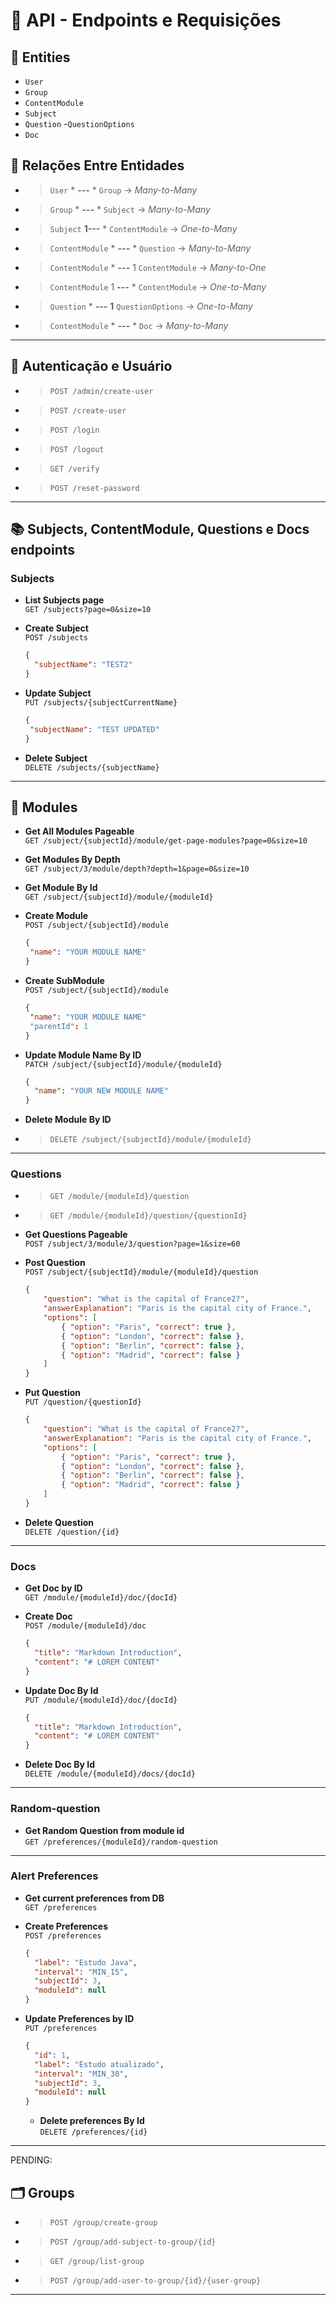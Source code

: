# 📘 API - Endpoints e Requisições

## 🧩 Entities
- `User`
- `Group`
- `ContentModule`
- `Subject`
- `Question`
-`QuestionOptions`
- `Doc`

## 🧩 Relações Entre Entidades

- >`User`    * **---** *     `Group` → *Many-to-Many*
- >`Group`   * **---** * `Subject` → *Many-to-Many*
- >`Subject` **1---** * `ContentModule` → *One-to-Many*
- >`ContentModule`  * **---** * `Question` → *Many-to-Many*
- >`ContentModule`  * **---** 1 `ContentModule` → *Many-to-One*
- >`ContentModule`  1 **---** * `ContentModule` → *One-to-Many*
- >`Question` * **---** **1** `QuestionOptions` → *One-to-Many*
- >`ContentModule` * **---** * `Doc` → *Many-to-Many*

---

## 🧩 Autenticação e Usuário

- >`POST /admin/create-user`
- >`POST /create-user`
- >`POST /login`
- >`POST /logout`
- >`GET /verify`
- >`POST /reset-password`

---

## 📚 Subjects, ContentModule, Questions e Docs endpoints

### Subjects

- **List Subjects page**  
  `GET /subjects?page=0&size=10`


- **Create Subject**  
  `POST /subjects`
  ```json
  {
    "subjectName": "TEST2"
  }
  ```

- **Update Subject**                      
   `PUT /subjects/{subjectCurrentName}` 
    ```json
  {
     "subjectName": "TEST UPDATED"
  }
  ```

- **Delete Subject**      
    `DELETE /subjects/{subjectName}`

---

## 🧱 Modules

- **Get All Modules Pageable**   
`GET /subject/{subjectId}/module/get-page-modules?page=0&size=10`


- **Get Modules By Depth**   
    `GET /subject/3/module/depth?depth=1&page=0&size=10`


- **Get Module By Id**  
`GET /subject/{subjectId}/module/{moduleId}`


- **Create Module**                      
  `POST /subject/{subjectId}/module`
    ```json
  {
     "name": "YOUR MODULE NAME"
  }
  ```

- **Create SubModule**                      
  `POST /subject/{subjectId}/module`
    ```json
  {
     "name": "YOUR MODULE NAME"
     "parentId": 1
  }
  ```

- **Update Module Name By ID**                      
`PATCH /subject/{subjectId}/module/{moduleId}`                 
    ```json
    {  
      "name": "YOUR NEW MODULE NAME"
    }
    ```

- **Delete Module By ID**
- >`DELETE /subject/{subjectId}/module/{moduleId}`

---
### Questions
- >`GET /module/{moduleId}/question`
- >`GET /module/{moduleId}/question/{questionId}`
- **Get Questions Pageable**                       
  `POST /subject/3/module/3/question?page=1&size=60`


- **Post Question**                       
  `POST /subject/{subjectId}/module/{moduleId}/question`
    ```json
    {
        "question": "What is the capital of France2?",
        "answerExplanation": "Paris is the capital city of France.",
        "options": [
            { "option": "Paris", "correct": true },
            { "option": "London", "correct": false },
            { "option": "Berlin", "correct": false },
            { "option": "Madrid", "correct": false }
        ]
    }
    ```

- **Put Question**                        
  `PUT /question/{questionId}`
    ```json
    {
        "question": "What is the capital of France2?",
        "answerExplanation": "Paris is the capital city of France.",
        "options": [
            { "option": "Paris", "correct": true },
            { "option": "London", "correct": false },
            { "option": "Berlin", "correct": false },
            { "option": "Madrid", "correct": false }
        ]
    }
    ```
- **Delete Question**  
`DELETE /question/{id}`

---

### Docs

- **Get Doc by ID**  
`GET /module/{moduleId}/doc/{docId}`


- **Create Doc**  
`POST /module/{moduleId}/doc`
  ```json
  {
    "title": "Markdown Introduction",
    "content": "# LOREM CONTENT"
  }
  ```

- **Update Doc By Id**  
  `PUT /module/{moduleId}/doc/{docId}`
  ```json
  {
    "title": "Markdown Introduction",
    "content": "# LOREM CONTENT"
  }
  ```

- **Delete Doc By Id**   
`DELETE /module/{moduleId}/docs/{docId}`
---
### Random-question

- **Get Random Question from module id**  
  `GET /preferences/{moduleId}/random-question`
---

### Alert Preferences

- **Get current preferences from DB**  
  `GET /preferences`


- **Create Preferences**  
  `POST /preferences`
  ```json
  {
    "label": "Estudo Java",
    "interval": "MIN_15",
    "subjectId": 3,
    "moduleId": null
  }
  ```

- **Update Preferences by ID**  
  `PUT /preferences`
  ```json
  {
    "id": 1,
    "label": "Estudo atualizado",
    "interval": "MIN_30",
    "subjectId": 3,
    "moduleId": null
  }
  ```

  - **Delete preferences By Id**   
    `DELETE /preferences/{id}`
---

PENDING: 
## 🗂️ Groups

- >`POST /group/create-group`
- >`POST /group/add-subject-to-group/{id}`
- >`GET /group/list-group`
- >`POST /group/add-user-to-group/{id}/{user-group}`
  
---


